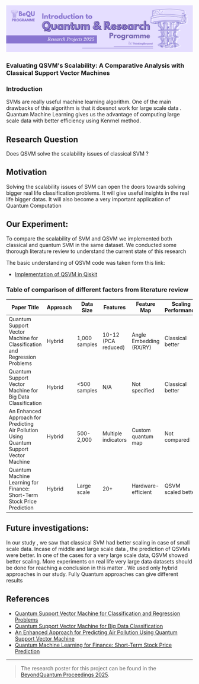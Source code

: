 ![BeyondQuantum Banner for Research Projects](../BeyondQuantum_Banner_Research_Projects_2025.png)

### Evaluating QSVM's Scalability: A Comparative Analysis with Classical Support Vector Machines

### Introduction
SVMs are really useful machine learning algorithm. One of the main drawbacks of this algorithm is that it doesnot work for large scale data . Quantum Machine Learning gives us the advantage of computing large scale data with better efficiency using Kenrnel method. 

## Research Question

Does QSVM solve the scalability issues of classical SVM ?

## Motivation
Solving the scalability issues of SVM can open the doors towards solving bigger real life classification problems. It will give useful insights in the real life bigger datas. It will also become a very important application of Quantum Computation 

## Our Experiment:

To compare the scalability of SVM and QSVM we implemented both classical and quantum SVM in the same dataset. We conducted some thorough literature review to understand the current state of this research

The basic understanding of QSVM code was taken form this link:
- [Implementation of QSVM in Qiskit](https://github.com/Qiskit/platypus/blob/main/notebooks/summer-school/2021/resources/lab-notebooks/lab-3.ipynb )

### Table of comparison of different factors from literature review

| Paper Title | Approach | Data Size | Features | Feature Map | Scaling Performance | Other Results |
|-------------|----------|-----------|----------|-------------|---------------------|---------------|
| Quantum Support Vector Machine for Classification and Regression Problems | Hybrid | 1,000 samples | 10-12 (PCA reduced) | Angle Embedding (RX/RY) | Classical better | Better classification metrics |
| Quantum Support Vector Machine for Big Data Classification | Hybrid | <500 samples | N/A | Not specified | Classical better | No QSVM advantages |
| An Enhanced Approach for Predicting Air Pollution Using Quantum Support Vector Machine | Hybrid | 500-2,000 | Multiple indicators | Custom quantum map | Not compared | Better prediction accuracy |
| Quantum Machine Learning for Finance: Short-Term Stock Price Prediction | Hybrid | Large scale | 20+ | Hardware-efficient | QSVM scaled better | Quantum advantage (>50 qubits) |
## Future investigations:
In our study , we saw that classical SVM had better scaling in case of small scale data. Incase of middle and large scale data , the prediction of QSVMs were better. In one of the cases for a very large scale data, QSVM showed better scaling. More experiments on real life very large data datasets should be done for reaching a conclusion in this matter . We used only hybrid approaches in our study. Fully Quantum approaches can give different results


## References

- [Quantum Support Vector Machine for Classification and Regression Problems](https://arxiv.org/pdf/2407.09930)  
- [Quantum Support Vector Machine for Big Data Classification](https://or.niscpr.res.in/index.php/IJPAP/article/view/2306/613)  
- [An Enhanced Approach for Predicting Air Pollution Using Quantum Support Vector Machine](https://www.researchgate.net/publication/383427878_An_enhanced_approach_for_predicting_air_pollution_using_quantum_support_vector_machine)  
- [Quantum Machine Learning for Finance: Short-Term Stock Price Prediction](https://arxiv.org/abs/2306.00881)  

---

> The research poster for this project can be found in the [BeyondQuantum Proceedings 2025](https://thinkingbeyond.education/beyondquantum_proceedings_2025/).

